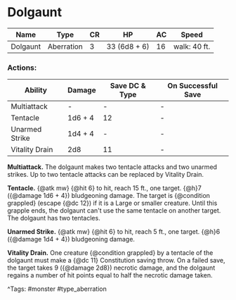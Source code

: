 # Dolgaunt

| Name | Type | CR | HP | AC | Speed |
|------|------|----|----|----|-------|
| Dolgaunt | Aberration | 3 | 33 (6d8 + 6) | 16 | walk: 40 ft. |

### Actions:

| Ability | Damage | Save DC & Type | On Successful Save |
|---------|--------|----------------|--------------------|
| Multiattack | - | - | - |
| Tentacle | 1d6 + 4 | 12 | - |
| Unarmed Strike | 1d4 + 4 | - | - |
| Vitality Drain | 2d8 | 11 | - |


**Multiattack.** The dolgaunt makes two tentacle attacks and two unarmed strikes. Up to two tentacle attacks can be replaced by Vitality Drain.

**Tentacle.** {@atk mw} {@hit 6} to hit, reach 15 ft., one target. {@h}7 ({@damage 1d6 + 4}) bludgeoning damage. The target is {@condition grappled} (escape {@dc 12}) if it is a Large or smaller creature. Until this grapple ends, the dolgaunt can't use the same tentacle on another target. The dolgaunt has two tentacles.

**Unarmed Strike.** {@atk mw} {@hit 6} to hit, reach 5 ft., one target. {@h}6 ({@damage 1d4 + 4}) bludgeoning damage.

**Vitality Drain.** One creature {@condition grappled} by a tentacle of the dolgaunt must make a {@dc 11} Constitution saving throw. On a failed save, the target takes 9 ({@damage 2d8}) necrotic damage, and the dolgaunt regains a number of hit points equal to half the necrotic damage taken.

^Tags: #monster #type_aberration